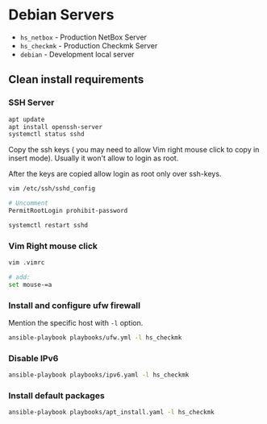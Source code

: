 # Debian Servers

- `hs_netbox` - Production NetBox Server
- `hs_checkmk` - Production Checkmk Server
- `debian` - Development local server

## Clean install requirements

### SSH Server

```bash
apt update
apt install openssh-server
systemctl status sshd
```

Copy the ssh keys ( you may need to allow Vim right mouse click to copy in insert mode).
Usually it won't allow to login as root.

After the keys are copied allow login as root only over ssh-keys.

```bash
vim /etc/ssh/sshd_config

# Uncomment
PermitRootLogin prohibit-password

systemctl restart sshd
```

### Vim Right mouse click

```bash
vim .vimrc

# add:
set mouse-=a
```

### Install and configure ufw firewall

Mention the specific host with `-l` option.

```bash
ansible-playbook playbooks/ufw.yml -l hs_checkmk
```

### Disable IPv6

```bash
ansible-playbook playbooks/ipv6.yaml -l hs_checkmk
```

### Install default packages

```bash
ansible-playbook playbooks/apt_install.yaml -l hs_checkmk
```
